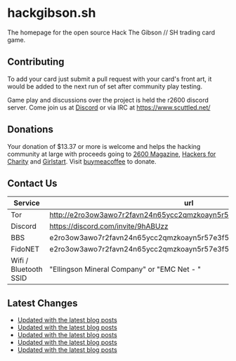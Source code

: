 # hackgibson.sh
The homepage for the open source Hack The Gibson // SH trading card game.


## Contributing

To add your card just submit a pull request with your card's front art, it would be added to the next run of set after community play testing.

Game play and discussions over the project is held the r2600 discord server. Come join us at [Discord](https://discord.com/invite/9hABUzz) or via IRC at https://www.scuttled.net/


## Donations

Your donation of $13.37 or more is welcome and helps the hacking community at large with proceeds going to [2600 Magazine](https://2600.com/), [Hackers for Charity](https://hackersforcharity.org) and [Girlstart](https://girlstart.org).  Visit [buymeacoffee](https://www.buymeacoffee.com/hackgibson.sh) to donate.


## Contact Us

Service | url
-|-
Tor | http://e2ro3ow3awo7r2favn24n65ycc2qmzkoayn5r57e3f56nvjwdcgg32ad.onion
Discord | https://discord.com/invite/9hABUzz
BBS | e2ro3ow3awo7r2favn24n65ycc2qmzkoayn5r57e3f56nvjwdcgg32ad.onion:23
FidoNET | e2ro3ow3awo7r2favn24n65ycc2qmzkoayn5r57e3f56nvjwdcgg32ad.onion:24554
Wifi / Bluetooth SSID | "Ellingson Mineral Company" or "EMC Net - <fidonet address>"

## Latest Changes
<!-- BLOG-POST-LIST:START -->
- [Updated with the latest blog posts](https://github.com/DFW2600/hackgibson.sh/commit/10ac7d50eeaa2ee3792db2d642acb468f64d5469)
- [Updated with the latest blog posts](https://github.com/DFW2600/hackgibson.sh/commit/525cad280c37619485af39e72032c324e0c1c08d)
- [Updated with the latest blog posts](https://github.com/DFW2600/hackgibson.sh/commit/4530e1c787fe6aeea4efee3e7d25b2f13569f939)
- [Updated with the latest blog posts](https://github.com/DFW2600/hackgibson.sh/commit/a06afd71c0c7a4217b4dd3fc5790eeddd080fe2c)
- [Updated with the latest blog posts](https://github.com/DFW2600/hackgibson.sh/commit/efdc9e65ebf253890e934623dededd51c47b3995)
<!-- BLOG-POST-LIST:END -->
